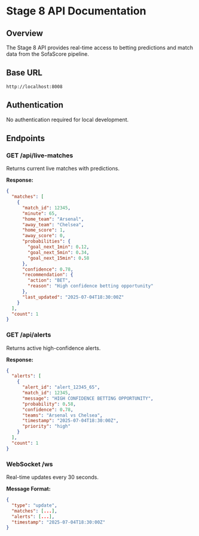 # Stage 8 API Documentation

## Overview

The Stage 8 API provides real-time access to betting predictions and match data from the SofaScore pipeline.

## Base URL

```
http://localhost:8008
```

## Authentication

No authentication required for local development.

## Endpoints

### GET /api/live-matches

Returns current live matches with predictions.

**Response:**
```json
{
  "matches": [
    {
      "match_id": 12345,
      "minute": 65,
      "home_team": "Arsenal",
      "away_team": "Chelsea",
      "home_score": 1,
      "away_score": 0,
      "probabilities": {
        "goal_next_1min": 0.12,
        "goal_next_5min": 0.34,
        "goal_next_15min": 0.58
      },
      "confidence": 0.78,
      "recommendation": {
        "action": "BET",
        "reason": "High confidence betting opportunity"
      },
      "last_updated": "2025-07-04T18:30:00Z"
    }
  ],
  "count": 1
}
```

### GET /api/alerts

Returns active high-confidence alerts.

**Response:**
```json
{
  "alerts": [
    {
      "alert_id": "alert_12345_65",
      "match_id": 12345,
      "message": "HIGH CONFIDENCE BETTING OPPORTUNITY",
      "probability": 0.58,
      "confidence": 0.78,
      "teams": "Arsenal vs Chelsea",
      "timestamp": "2025-07-04T18:30:00Z",
      "priority": "high"
    }
  ],
  "count": 1
}
```

### WebSocket /ws

Real-time updates every 30 seconds.

**Message Format:**
```json
{
  "type": "update",
  "matches": [...],
  "alerts": [...],
  "timestamp": "2025-07-04T18:30:00Z"
}
```
